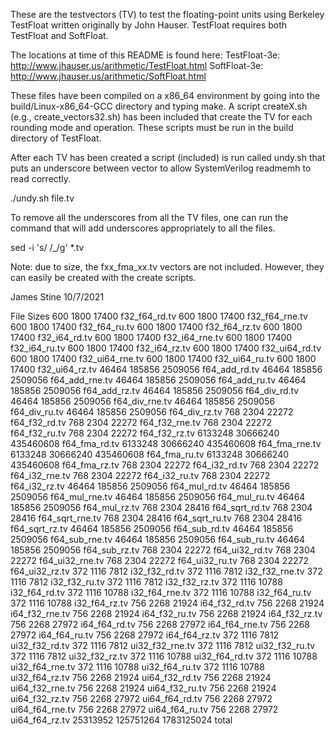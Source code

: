 These are the testvectors (TV) to test the floating-point units using
Berkeley TestFloat written originally by John Hauser.  TestFloat
requires both TestFloat and SoftFloat.

The locations at time of this README is found here:
TestFloat-3e:  http://www.jhauser.us/arithmetic/TestFloat.html
SoftFloat-3e:  http://www.jhauser.us/arithmetic/SoftFloat.html

These files have been compiled on a x86_64 environment by going into
the build/Linux-x86_64-GCC directory and typing make.  A script
createX.sh (e.g., create_vectors32.sh) has been included that create
the TV for each rounding mode  and operation.  These scripts must be
run in the build directory of TestFloat.

After each TV has been created a script (included) is run called
undy.sh that puts an underscore between vector to allow SystemVerilog
readmemh to read correctly.

./undy.sh file.tv

To remove all the underscores from all the TV files, one can run the
command that will add underscores appropriately to all the files.

sed -i 's/ /_/g' *.tv

Note: due to size, the fxx_fma_xx.tv vectors are not included.
However, they can easily be created with the create scripts.

James Stine
10/7/2021


File Sizes
       600       1800      17400 f32_f64_rd.tv
       600       1800      17400 f32_f64_rne.tv
       600       1800      17400 f32_f64_ru.tv
       600       1800      17400 f32_f64_rz.tv
       600       1800      17400 f32_i64_rd.tv
       600       1800      17400 f32_i64_rne.tv
       600       1800      17400 f32_i64_ru.tv
       600       1800      17400 f32_i64_rz.tv
       600       1800      17400 f32_ui64_rd.tv
       600       1800      17400 f32_ui64_rne.tv
       600       1800      17400 f32_ui64_ru.tv
       600       1800      17400 f32_ui64_rz.tv
     46464     185856    2509056 f64_add_rd.tv
     46464     185856    2509056 f64_add_rne.tv
     46464     185856    2509056 f64_add_ru.tv
     46464     185856    2509056 f64_add_rz.tv
     46464     185856    2509056 f64_div_rd.tv
     46464     185856    2509056 f64_div_rne.tv
     46464     185856    2509056 f64_div_ru.tv
     46464     185856    2509056 f64_div_rz.tv
       768       2304      22272 f64_f32_rd.tv
       768       2304      22272 f64_f32_rne.tv
       768       2304      22272 f64_f32_ru.tv
       768       2304      22272 f64_f32_rz.tv
   6133248   30666240  435460608 f64_fma_rd.tv
   6133248   30666240  435460608 f64_fma_rne.tv
   6133248   30666240  435460608 f64_fma_ru.tv
   6133248   30666240  435460608 f64_fma_rz.tv
       768       2304      22272 f64_i32_rd.tv
       768       2304      22272 f64_i32_rne.tv
       768       2304      22272 f64_i32_ru.tv
       768       2304      22272 f64_i32_rz.tv
     46464     185856    2509056 f64_mul_rd.tv
     46464     185856    2509056 f64_mul_rne.tv
     46464     185856    2509056 f64_mul_ru.tv
     46464     185856    2509056 f64_mul_rz.tv
       768       2304      28416 f64_sqrt_rd.tv
       768       2304      28416 f64_sqrt_rne.tv
       768       2304      28416 f64_sqrt_ru.tv
       768       2304      28416 f64_sqrt_rz.tv
     46464     185856    2509056 f64_sub_rd.tv
     46464     185856    2509056 f64_sub_rne.tv
     46464     185856    2509056 f64_sub_ru.tv
     46464     185856    2509056 f64_sub_rz.tv
       768       2304      22272 f64_ui32_rd.tv
       768       2304      22272 f64_ui32_rne.tv
       768       2304      22272 f64_ui32_ru.tv
       768       2304      22272 f64_ui32_rz.tv
       372       1116       7812 i32_f32_rd.tv
       372       1116       7812 i32_f32_rne.tv
       372       1116       7812 i32_f32_ru.tv
       372       1116       7812 i32_f32_rz.tv
       372       1116      10788 i32_f64_rd.tv
       372       1116      10788 i32_f64_rne.tv
       372       1116      10788 i32_f64_ru.tv
       372       1116      10788 i32_f64_rz.tv
       756       2268      21924 i64_f32_rd.tv
       756       2268      21924 i64_f32_rne.tv
       756       2268      21924 i64_f32_ru.tv
       756       2268      21924 i64_f32_rz.tv
       756       2268      27972 i64_f64_rd.tv
       756       2268      27972 i64_f64_rne.tv
       756       2268      27972 i64_f64_ru.tv
       756       2268      27972 i64_f64_rz.tv
       372       1116       7812 ui32_f32_rd.tv
       372       1116       7812 ui32_f32_rne.tv
       372       1116       7812 ui32_f32_ru.tv
       372       1116       7812 ui32_f32_rz.tv
       372       1116      10788 ui32_f64_rd.tv
       372       1116      10788 ui32_f64_rne.tv
       372       1116      10788 ui32_f64_ru.tv
       372       1116      10788 ui32_f64_rz.tv
       756       2268      21924 ui64_f32_rd.tv
       756       2268      21924 ui64_f32_rne.tv
       756       2268      21924 ui64_f32_ru.tv
       756       2268      21924 ui64_f32_rz.tv
       756       2268      27972 ui64_f64_rd.tv
       756       2268      27972 ui64_f64_rne.tv
       756       2268      27972 ui64_f64_ru.tv
       756       2268      27972 ui64_f64_rz.tv
  25313952  125751264 1783125024 total

